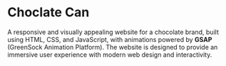 # Choclate Can
A responsive and visually appealing website for a chocolate brand, built using HTML, CSS, and JavaScript, with animations powered by <b>GSAP</b> (GreenSock Animation Platform). The website is designed to provide an immersive user experience with modern web design and interactivity.
